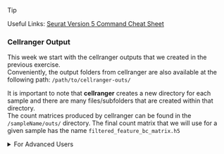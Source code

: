 > [!Tip]
Useful Links:
[Seurat Version 5 Command Cheat Sheet](https://satijalab.org/seurat/articles/essential_commands)


### Cellranger Output

This week we start with the cellranger outputs that we created in the previous exercise. <br>
Conveniently, the output folders from cellranger are also available at the following path: `/path/to/cellranger-outs/`

It is important to note that **cellranger** creates a new directory for each sample and there are many files/subfolders that are created within that directory. <br>
The count matrices produced by cellranger can be found in the `/sampleName/outs/` directory. The final count matrix that we will use for a given sample has the name `filtered_feature_bc_matrix.h5`













<details>
  <summary> For Advanced Users </summary>
  Text1 <br>
  Text2
</details>
